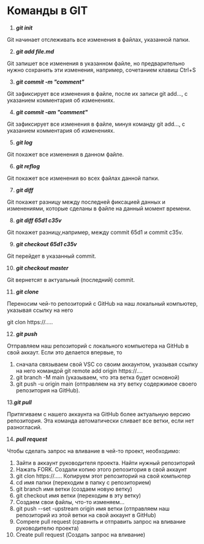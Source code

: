 # **Команды в GIT**
1. ***git init***

Git начинает отслеживать все изменения в файлах, указанной папки.

2. ***git add file.md***

Git запишет все изменения в указанном файле, но предварительно нужно сохранить эти изменения, например, сочетанием клавиш Ctrl+S

3. ***git commit -m "comment"***

Git зафиксирует все изменения в файле, после их записи git add..., с указанием комментария об изменениях.

4. ***git commit -am "comment"***

Git зафиксирует все изменения в файле, минуя команду git add..., с указанием комментария об изменениях.

5. ***git log***

Git покажет все изменения в данном файле.

6. ***git reflog***

Git покажет все изменения во всех файлах данной папки.

7. ***git diff***

Git покажет разницу между последней фиксацией данных и изменениями, которые сделаны в файле на данный момент времени.

8. ***git diff 65d1 c35v***

Git покажет разницу,например, между commit 65d1 и commit c35v.

9. ***git checkout 65d1 c35v***

Git перейдет в указанный commit.

10. ***git checkout master***

Git вернетсят в актуальный (последний) commit.

11. ***git clone***

Переносим чей-то репозиторий с GitHub на наш локальный компьютер, указывая ссылку на него

  git clon https://.....

12. ***git push***

Отправляем наш репозиторий с локального компьютера на GitHub в свой аккаут. Если это делается впервые, то
1. сначала связываем свой VSC со своим аккаунтом, указывая ссылку на него командой git remote add origin https://....
2. git branch -M main (указываем, что эта ветка будет основной)
3. git push -u origin main (отправляем на эту ветку содержимое своего репозитория на GitHub).

13.***git pull***

Притягиваем с нашего аккаунта на GitHub более актуальную версию репозитория. Эта команда автоматически сливает все ветки, если нет разногласий.

14. ***pull request***

Чтобы сделать запрос на вливание в чей-то проект, необходимо: 
1. Зайти в аккаунт руководителя проекта. Найти нужный репозиторий
2. Нажать FORK. Создали копию этого репозитория в свой аккаунт
3. git clon https://.....  Копируем этот репозиторий на свой компьютер
4. cd имя папки (переходим в папку с репозиторием)
5. git branch имя ветки (создаем новую ветку)
6. git checkout имя ветки (переходим в эту ветку)
7. Создаем свои файлы, что-то изменяем...
8. git push --set -upstream origin имя ветки (отправляем наш репозиторий из этой ветки на свой аккаунт в GitHub)
9. Compere pull request (сравнить и отправить запрос на вливание руководителю проекта)
10. Create pull request (Создать запрос на вливание)
